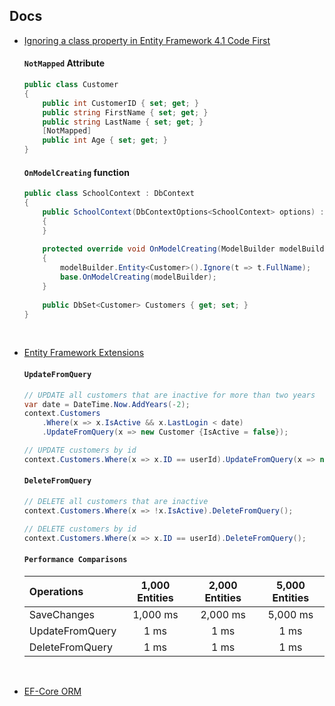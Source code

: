 ## Docs

- [Ignoring a class property in Entity Framework 4.1 Code First](https://stackoverflow.com/questions/10385248/ignoring-a-class-property-in-entity-framework-4-1-code-first)
  #### `NotMapped` Attribute
  ```csharp
  public class Customer
  {
      public int CustomerID { set; get; }
      public string FirstName { set; get; } 
      public string LastName { set; get; } 
      [NotMapped]
      public int Age { set; get; }
  }
  ```
  
  #### `OnModelCreating` function
  ```csharp
  public class SchoolContext : DbContext
  {
      public SchoolContext(DbContextOptions<SchoolContext> options) : base(options)
      {
      }
      
      protected override void OnModelCreating(ModelBuilder modelBuilder)
      {
          modelBuilder.Entity<Customer>().Ignore(t => t.FullName);
          base.OnModelCreating(modelBuilder);
      }
      
      public DbSet<Customer> Customers { get; set; }
  }
  ```

<br>

- [Entity Framework Extensions](https://entityframework-classic.net/update-from-query)
  #### `UpdateFromQuery`
  ```csharp
  // UPDATE all customers that are inactive for more than two years
  var date = DateTime.Now.AddYears(-2);
  context.Customers
      .Where(x => x.IsActive && x.LastLogin < date)
      .UpdateFromQuery(x => new Customer {IsActive = false});

  // UPDATE customers by id
  context.Customers.Where(x => x.ID == userId).UpdateFromQuery(x => new Customer {IsActive = false});
  ```

  #### `DeleteFromQuery`
  ```csharp
  // DELETE all customers that are inactive
  context.Customers.Where(x => !x.IsActive).DeleteFromQuery();

  // DELETE customers by id
  context.Customers.Where(x => x.ID == userId).DeleteFromQuery();
  ```

  #### `Performance Comparisons`
  |Operations|1,000 Entities|2,000 Entities|5,000 Entities|
  |:------|:--------:|:----------:|:---------:|
  |SaveChanges|1,000 ms	|2,000 ms	|5,000 ms	|
  |UpdateFromQuery|1 ms	|1 ms	|1 ms	|
  |DeleteFromQuery|1 ms	|1 ms	|1 ms	|

<br>

- [EF-Core ORM](https://medium.com/uniquegood/%EB%A6%AC%EC%96%BC%EC%9B%94%EB%93%9C%EB%A5%BC-%EC%A7%80%ED%83%B1%ED%95%98%EB%8A%94-%EA%B8%B0%EC%88%A0-1-entity-framework-core-orm-%EC%86%8C%EA%B0%9C%ED%8E%B8-9af53bbbe9b1)

